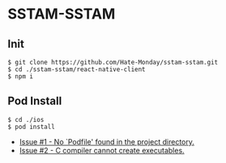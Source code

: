 # SSTAM-SSTAM

## Init

```
$ git clone https://github.com/Hate-Monday/sstam-sstam.git
$ cd ./sstam-sstam/react-native-client
$ npm i
```

## Pod Install

```
$ cd ./ios
$ pod install
```

- [Issue #1 - No `Podfile' found in the project directory.](https://github.com/Hate-Monday/sstam-sstam/issues/1)
- [Issue #2 - C compiler cannot create executables.](https://github.com/Hate-Monday/sstam-sstam/issues/2)
